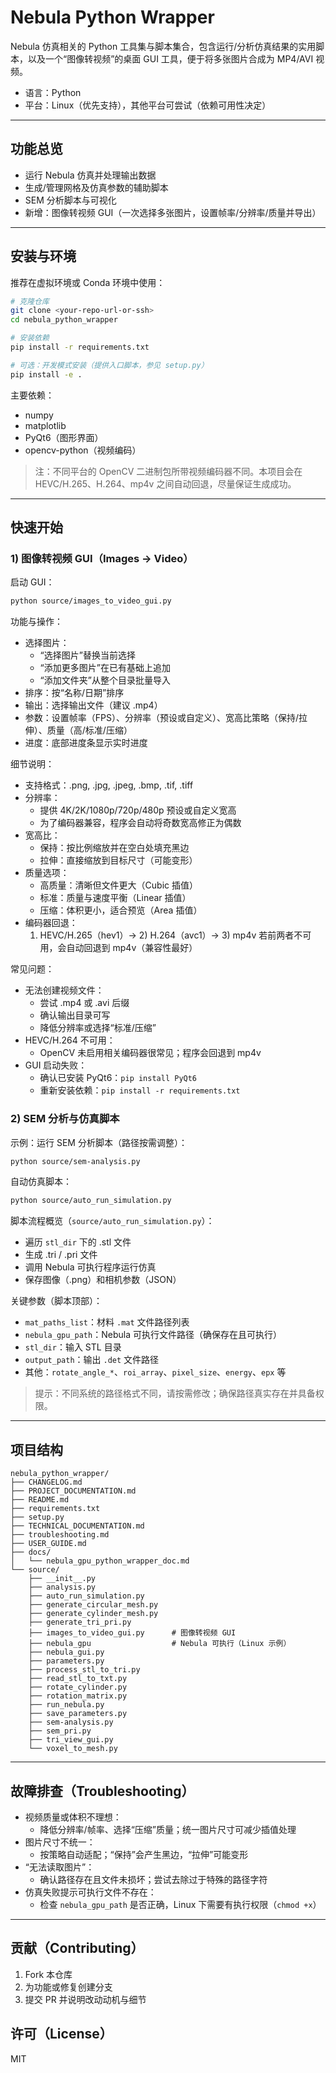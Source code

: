# Nebula Python Wrapper

Nebula 仿真相关的 Python 工具集与脚本集合，包含运行/分析仿真结果的实用脚本，以及一个“图像转视频”的桌面 GUI 工具，便于将多张图片合成为 MP4/AVI 视频。

- 语言：Python
- 平台：Linux（优先支持），其他平台可尝试（依赖可用性决定）

---

## 功能总览
- 运行 Nebula 仿真并处理输出数据
- 生成/管理网格及仿真参数的辅助脚本
- SEM 分析脚本与可视化
- 新增：图像转视频 GUI（一次选择多张图片，设置帧率/分辨率/质量并导出）

---

## 安装与环境

推荐在虚拟环境或 Conda 环境中使用：

```bash
# 克隆仓库
git clone <your-repo-url-or-ssh>
cd nebula_python_wrapper

# 安装依赖
pip install -r requirements.txt

# 可选：开发模式安装（提供入口脚本，参见 setup.py）
pip install -e .
```

主要依赖：
- numpy
- matplotlib
- PyQt6（图形界面）
- opencv-python（视频编码）

> 注：不同平台的 OpenCV 二进制包所带视频编码器不同。本项目会在 HEVC/H.265、H.264、mp4v 之间自动回退，尽量保证生成成功。

---

## 快速开始

### 1) 图像转视频 GUI（Images → Video）

启动 GUI：

```bash
python source/images_to_video_gui.py
```

功能与操作：
- 选择图片：
  - “选择图片”替换当前选择
  - “添加更多图片”在已有基础上追加
  - “添加文件夹”从整个目录批量导入
- 排序：按“名称/日期”排序
- 输出：选择输出文件（建议 .mp4）
- 参数：设置帧率（FPS）、分辨率（预设或自定义）、宽高比策略（保持/拉伸）、质量（高/标准/压缩）
- 进度：底部进度条显示实时进度

细节说明：
- 支持格式：.png, .jpg, .jpeg, .bmp, .tif, .tiff
- 分辨率：
  - 提供 4K/2K/1080p/720p/480p 预设或自定义宽高
  - 为了编码器兼容，程序会自动将奇数宽高修正为偶数
- 宽高比：
  - 保持：按比例缩放并在空白处填充黑边
  - 拉伸：直接缩放到目标尺寸（可能变形）
- 质量选项：
  - 高质量：清晰但文件更大（Cubic 插值）
  - 标准：质量与速度平衡（Linear 插值）
  - 压缩：体积更小，适合预览（Area 插值）
- 编码器回退：
  1) HEVC/H.265（hev1）→ 2) H.264（avc1）→ 3) mp4v
  若前两者不可用，会自动回退到 mp4v（兼容性最好）

常见问题：
- 无法创建视频文件：
  - 尝试 .mp4 或 .avi 后缀
  - 确认输出目录可写
  - 降低分辨率或选择“标准/压缩”
- HEVC/H.264 不可用：
  - OpenCV 未启用相关编码器很常见；程序会回退到 mp4v
- GUI 启动失败：
  - 确认已安装 PyQt6：`pip install PyQt6`
  - 重新安装依赖：`pip install -r requirements.txt`

### 2) SEM 分析与仿真脚本

示例：运行 SEM 分析脚本（路径按需调整）：

```bash
python source/sem-analysis.py
```

自动仿真脚本：

```bash
python source/auto_run_simulation.py
```

脚本流程概览（`source/auto_run_simulation.py`）：
- 遍历 `stl_dir` 下的 .stl 文件
- 生成 .tri / .pri 文件
- 调用 Nebula 可执行程序运行仿真
- 保存图像（.png）和相机参数（JSON）

关键参数（脚本顶部）：
- `mat_paths_list`：材料 `.mat` 文件路径列表
- `nebula_gpu_path`：Nebula 可执行文件路径（确保存在且可执行）
- `stl_dir`：输入 STL 目录
- `output_path`：输出 `.det` 文件路径
- 其他：`rotate_angle_*`、`roi_array`、`pixel_size`、`energy`、`epx` 等

> 提示：不同系统的路径格式不同，请按需修改；确保路径真实存在并具备权限。

---

## 项目结构

```
nebula_python_wrapper/
├── CHANGELOG.md
├── PROJECT_DOCUMENTATION.md
├── README.md
├── requirements.txt
├── setup.py
├── TECHNICAL_DOCUMENTATION.md
├── troubleshooting.md
├── USER_GUIDE.md
├── docs/
│   └── nebula_gpu_python_wrapper_doc.md
└── source/
    ├── __init__.py
    ├── analysis.py
    ├── auto_run_simulation.py
    ├── generate_circular_mesh.py
    ├── generate_cylinder_mesh.py
    ├── generate_tri_pri.py
    ├── images_to_video_gui.py      # 图像转视频 GUI
    ├── nebula_gpu                  # Nebula 可执行（Linux 示例）
    ├── nebula_gui.py
    ├── parameters.py
    ├── process_stl_to_tri.py
    ├── read_stl_to_txt.py
    ├── rotate_cylinder.py
    ├── rotation_matrix.py
    ├── run_nebula.py
    ├── save_parameters.py
    ├── sem-analysis.py
    ├── sem_pri.py
    ├── tri_view_gui.py
    └── voxel_to_mesh.py
```

---

## 故障排查（Troubleshooting）

- 视频质量或体积不理想：
  - 降低分辨率/帧率、选择“压缩”质量；统一图片尺寸可减少插值处理
- 图片尺寸不统一：
  - 按策略自动适配；“保持”会产生黑边，“拉伸”可能变形
- “无法读取图片”：
  - 确认路径存在且文件未损坏；尝试去除过于特殊的路径字符
- 仿真失败提示可执行文件不存在：
  - 检查 `nebula_gpu_path` 是否正确，Linux 下需要有执行权限（`chmod +x`）

---

## 贡献（Contributing）
1. Fork 本仓库
2. 为功能或修复创建分支
3. 提交 PR 并说明改动动机与细节

## 许可（License）
MIT
